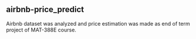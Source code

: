 ## airbnb-price_predict
Airbnb dataset was analyzed and price estimation was made as end of term project of MAT-388E course.
